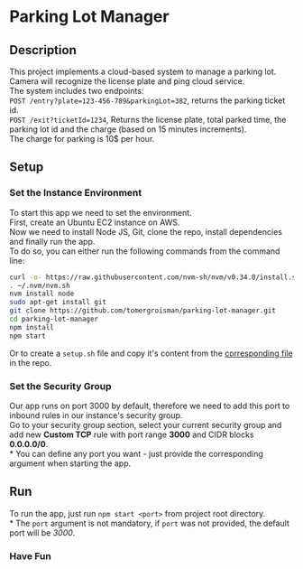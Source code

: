 # Parking Lot Manager

## Description

This project implements a cloud-based system to manage a parking lot.\
Camera will recognize the license plate and ping cloud service.\
The system includes two endpoints:\
`POST /entry?plate=123-456-789&parkingLot=382`, returns the parking ticket id.\
`POST /exit?ticketId=1234`, Returns the license plate, total parked time, the parking lot id and the charge (based on 15 minutes increments).\
The charge for parking is 10$ per hour.

## Setup

### Set the Instance Environment

To start this app we need to set the environment.\
First, create an Ubuntu EC2 instance on AWS.\
Now we need to install Node JS, Git, clone the repo, install dependencies and finally run the app.\
To do so, you can either run the following commands from the command line:

``` bash
curl -o- https://raw.githubusercontent.com/nvm-sh/nvm/v0.34.0/install.sh | bash
. ~/.nvm/nvm.sh
nvm install node
sudo apt-get install git
git clone https://github.com/tomergroisman/parking-lot-manager.git
cd parking-lot-manager
npm install
npm start
```

Or to create a `setup.sh` file and copy it's content from the [corresponding file](https://github.com/tomergroisman/parking-lot-manager/blob/main/setup.sh) in the repo.

### Set the Security Group

Our app runs on port 3000 by default, therefore we need to add this port to inbound rules in our instance's security group.\
Go to your security group section, select your current security group and add new **Custom TCP** rule with port range **3000** and CIDR blocks **0.0.0.0/0**.\
\* You can define any port you want - just provide the corresponding argument when starting the app.

## Run

To run the app, just run `npm start <port>` from project root directory.\
\* The `port` argument is not mandatory, if `port` was not provided, the default port will be *3000*.

### Have Fun
